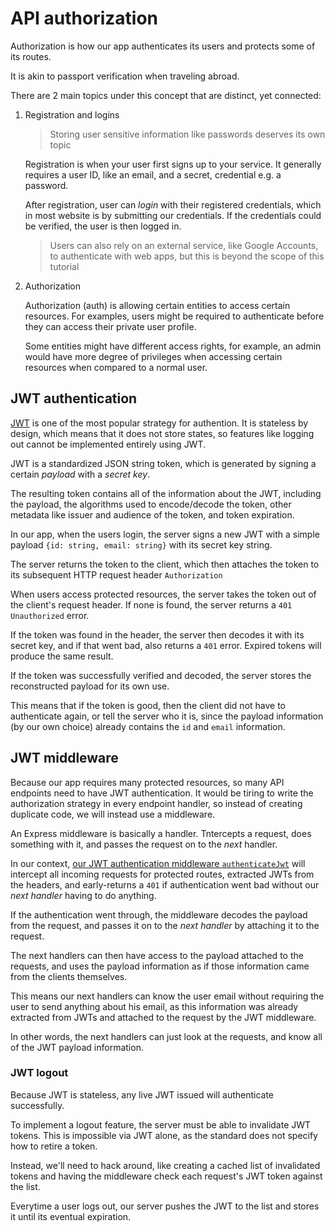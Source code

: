 # API authorization

Authorization is how our app authenticates its users
and protects some of its routes.

It is akin to passport verification when traveling abroad.

There are 2 main topics under this concept that are distinct,
yet connected:

1. Registration and logins

   > Storing user sensitive information like passwords deserves its
   > own topic

   Registration is when your user first signs up to your service.
   It generally requires a user ID, like an email, and a secret,
   credential e.g. a password.

   After registration, user can _login_ with their registered credentials,
   which in most website is by submitting our credentials. If the
   credentials could be verified, the user is then logged in.

   > Users can also rely on an external service, like Google Accounts,
   > to authenticate with web apps, but this is beyond the scope of
   > this tutorial

2. Authorization

   Authorization (auth) is allowing certain entities to access certain
   resources. For examples, users might be required to authenticate before
   they can access their private user profile.

   Some entities might have different access rights, for example, an admin
   would have more degree of privileges when accessing certain resources when
   compared to a normal user.

## JWT authentication

[JWT](https://en.wikipedia.org/wiki/JSON_Web_Token) is one of the most popular
strategy for authention. It is stateless by design, which means that it does not
store states, so features like logging out cannot be implemented entirely
using JWT.

JWT is a standardized JSON string token, which is generated by signing a certain
_payload_ with a _secret key_.

The resulting token contains all of the information about the JWT, including
the payload, the algorithms used to encode/decode the token, other metadata
like issuer and audience of the token, and token expiration.

In our app, when the users login, the server signs a new JWT with a simple
payload `{id: string, email: string}` with its secret key string.

The server returns the token to the client, which then attaches the token to
its subsequent HTTP request header `Authorization`

When users access protected resources, the server takes the token out of the
client's request header. If none is found, the server returns a
`401 Unauthorized` error.

If the token was found in the header, the server then decodes it with its
secret key, and if that went bad, also returns a `401` error. Expired tokens
will produce the same result.

If the token was successfully verified and decoded, the server stores the
reconstructed payload for its own use.

This means that if the token is good, then the client did not have to
authenticate again, or tell the server who it is, since the payload information
(by our own choice) already contains the `id` and `email` information.

## JWT middleware

Because our app requires many protected resources, so many API endpoints
need to have JWT authentication. It would be tiring to write the authorization
strategy in every endpoint handler, so instead of creating duplicate code,
we will instead use a middleware.

An Express middleware is basically a handler. Tntercepts a request,
does something with it, and passes the request on to the _next_ handler.

In our context, [our JWT authentication middleware `authenticateJwt`](./jwt.ts)
will intercept all incoming requests for protected routes, extracted JWTs from
the headers, and early-returns a `401` if authentication went bad without our
_next handler_ having to do anything.

If the authentication went through, the middleware decodes the payload from
the request, and passes it on to the _next handler_ by attaching it to the request.

The next handlers can then have access to the payload attached to the requests,
and uses the payload information as if those information came from the clients themselves.

This means our next handlers can know the user email without requiring the user to
send anything about his email, as this information was already extracted from JWTs
and attached to the request by the JWT middleware.

In other words, the next handlers can just look at the requests, and know all
of the JWT payload information.

### JWT logout

Because JWT is stateless, any live JWT issued will authenticate successfully.

To implement a logout feature, the server must be able to invalidate JWT tokens.
This is impossible via JWT alone, as the standard does not specify how to
retire a token.

Instead, we'll need to hack around, like creating a cached list of invalidated
tokens and having the middleware check each request's JWT token against the list.

Everytime a user logs out, our server pushes the JWT to the list and stores it
until its eventual expiration.
